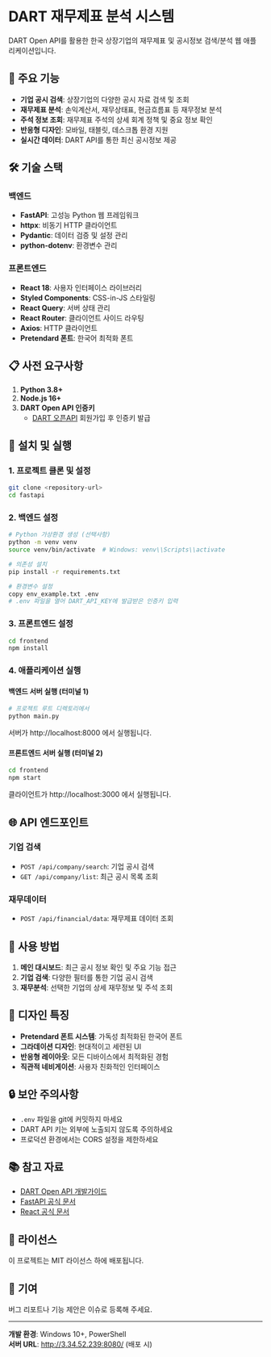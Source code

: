 # DART 재무제표 분석 시스템

DART Open API를 활용한 한국 상장기업의 재무제표 및 공시정보 검색/분석 웹 애플리케이션입니다.

## 🚀 주요 기능

- **기업 공시 검색**: 상장기업의 다양한 공시 자료 검색 및 조회
- **재무제표 분석**: 손익계산서, 재무상태표, 현금흐름표 등 재무정보 분석
- **주석 정보 조회**: 재무제표 주석의 상세 회계 정책 및 중요 정보 확인
- **반응형 디자인**: 모바일, 태블릿, 데스크톱 환경 지원
- **실시간 데이터**: DART API를 통한 최신 공시정보 제공

## 🛠 기술 스택

### 백엔드
- **FastAPI**: 고성능 Python 웹 프레임워크
- **httpx**: 비동기 HTTP 클라이언트
- **Pydantic**: 데이터 검증 및 설정 관리
- **python-dotenv**: 환경변수 관리

### 프론트엔드
- **React 18**: 사용자 인터페이스 라이브러리
- **Styled Components**: CSS-in-JS 스타일링
- **React Query**: 서버 상태 관리
- **React Router**: 클라이언트 사이드 라우팅
- **Axios**: HTTP 클라이언트
- **Pretendard 폰트**: 한국어 최적화 폰트

## 📋 사전 요구사항

1. **Python 3.8+**
2. **Node.js 16+**
3. **DART Open API 인증키**
   - [DART 오픈API](https://opendart.fss.or.kr/) 회원가입 후 인증키 발급

## 🔧 설치 및 실행

### 1. 프로젝트 클론 및 설정

```bash
git clone <repository-url>
cd fastapi
```

### 2. 백엔드 설정

```bash
# Python 가상환경 생성 (선택사항)
python -m venv venv
source venv/bin/activate  # Windows: venv\\Scripts\\activate

# 의존성 설치
pip install -r requirements.txt

# 환경변수 설정
copy env_example.txt .env
# .env 파일을 열어 DART_API_KEY에 발급받은 인증키 입력
```

### 3. 프론트엔드 설정

```bash
cd frontend
npm install
```

### 4. 애플리케이션 실행

#### 백엔드 서버 실행 (터미널 1)
```bash
# 프로젝트 루트 디렉토리에서
python main.py
```
서버가 http://localhost:8000 에서 실행됩니다.

#### 프론트엔드 서버 실행 (터미널 2)
```bash
cd frontend
npm start
```
클라이언트가 http://localhost:3000 에서 실행됩니다.

## 🌐 API 엔드포인트

### 기업 검색
- `POST /api/company/search`: 기업 공시 검색
- `GET /api/company/list`: 최근 공시 목록 조회

### 재무데이터
- `POST /api/financial/data`: 재무제표 데이터 조회

## 📱 사용 방법

1. **메인 대시보드**: 최근 공시 정보 확인 및 주요 기능 접근
2. **기업 검색**: 다양한 필터를 통한 기업 공시 검색
3. **재무분석**: 선택한 기업의 상세 재무정보 및 주석 조회

## 🎨 디자인 특징

- **Pretendard 폰트 시스템**: 가독성 최적화된 한국어 폰트
- **그라데이션 디자인**: 현대적이고 세련된 UI
- **반응형 레이아웃**: 모든 디바이스에서 최적화된 경험
- **직관적 네비게이션**: 사용자 친화적인 인터페이스

## 🔒 보안 주의사항

- `.env` 파일을 git에 커밋하지 마세요
- DART API 키는 외부에 노출되지 않도록 주의하세요
- 프로덕션 환경에서는 CORS 설정을 제한하세요

## 📚 참고 자료

- [DART Open API 개발가이드](https://opendart.fss.or.kr/)
- [FastAPI 공식 문서](https://fastapi.tiangolo.com/)
- [React 공식 문서](https://react.dev/)

## 📝 라이선스

이 프로젝트는 MIT 라이선스 하에 배포됩니다.

## 🤝 기여

버그 리포트나 기능 제안은 이슈로 등록해 주세요.

---

**개발 환경**: Windows 10+, PowerShell  
**서버 URL**: http://3.34.52.239:8080/ (배포 시)
